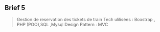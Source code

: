 ## Brief 5
> Gestion de reservation des tickets de train
> Tech ulilisées : Boostrap , PHP (POO),SQL ,Mysql
> Design Pattern : MVC
